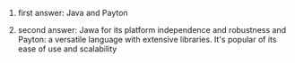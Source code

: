 1. first answer: Java and Payton

2. second answer: Jawa for its platform independence and robustness and Payton: a versatile language with extensive libraries. It's popular of its ease of use and scalability 
